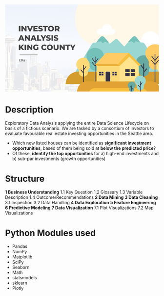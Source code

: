 ![title](investor_analysis_king_county.png)

# Description
Exploratory Data Analysis applying the entire Data Science Lifecycle on basis of a fictious scenario:
We are tasked by a consortium of investors to evaluate favourable real estate investing opportunities in the Seattle area. 
* Which new listed houses can be identified as **significant investment opportunities**, based of them being sold at **below the predicted price**?
* Of these, **identify the top opportunities** for a) high-end investments and b) sub-par investments (growth opportunities)

# Structure
**1 Business Understanding**
  1.1 Key Question
  1.2 Glossary
  1.3 Variable Description
  1.4 Outcome/Recommendations
**2 Data Mining**
**3 Data Cleaning**
  3.1 Inspection
  3.2 Data Handling
**4 Data Exploration**
**5 Feature Engineering**
**6 Predictive Modeling**
**7 Data Visualization**
  7.1 Plot Visualizations
  7.2 Map Visualizations

# Python Modules used
- Pandas
- NumPy
- Matplotlib
- SciPy
- Seaborn
- Math
- statsmodels
- sklearn
- Plotly